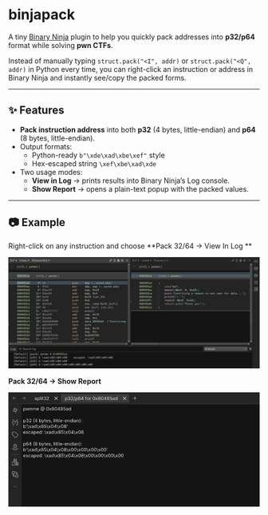 # binjapack

A tiny [Binary Ninja](https://binary.ninja) plugin to help you quickly pack addresses into **p32/p64** format while solving **pwn CTFs**.

Instead of manually typing `struct.pack("<I", addr)` or `struct.pack("<Q", addr)` in Python every time, you can right-click an instruction or address in Binary Ninja and instantly see/copy the packed forms.

---

## ✨ Features

- **Pack instruction address** into both **p32** (4 bytes, little-endian) and **p64** (8 bytes, little-endian).
- Output formats:
  - Python-ready `b"\xde\xad\xbe\xef"` style
  - Hex-escaped string `\xef\xbe\xad\xde`
- Two usage modes:
  - **View in Log** → prints results into Binary Ninja’s Log console.
  - **Show Report** → opens a plain-text popup with the packed values.

---

## 📷 Example

Right-click on any instruction and choose **Pack 32/64 → View In Log **

![Disassembly and Log example showing binjapack output](img/1.png)

**Pack 32/64 → Show Report**

![Disassembly and Report example  binjapack output](img/2.png)

